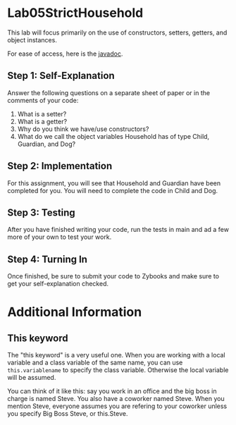 # Lab05StrictHousehold

This lab will focus primarily on the use of constructors, setters, getters, and object instances.

For ease of access, here is the [javadoc](https://csu-compsci-cs163-4.github.io/Lab05StrictHousehold/).

## Step 1: Self-Explanation
Answer the following questions on a separate sheet of paper or in the comments of your code:
1. What is a setter?
2. What is a getter?
3. Why do you think we have/use constructors?
4. What do we call the object variables Household has of type Child, Guardian, and Dog?

## Step 2: Implementation
For this assignment, you will see that Household and Guardian have been completed for you. You will need to complete the code in Child and Dog.

## Step 3: Testing
After you have finished writing your code, run the tests in main and ad a few more of your own to test your work.

## Step 4: Turning In
Once finished, be sure to submit your code to Zybooks and make sure to get your self-explanation checked.

# Additional Information
## This keyword
The "this keyword" is a very useful one. When you are working with a local variable and a class variable of the same name, you can use 
```this.variablename```
to specify the class variable. Otherwise the local variable will be assumed. 

You can think of it like this: say you work in an office and the big boss in charge is named Steve. You also have a coworker named Steve. 
When you mention Steve, everyone assumes you are refering to your coworker unless you specify Big Boss Steve, or this.Steve.
